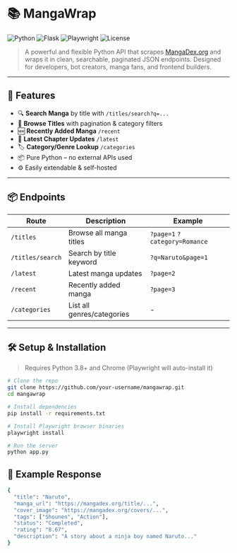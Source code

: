 # 📚 MangaWrap

![Python](https://img.shields.io/badge/Python-3.8+-blue?style=flat-square&logo=python)
![Flask](https://img.shields.io/badge/Flask-API-lightgrey?style=flat-square&logo=flask)
![Playwright](https://img.shields.io/badge/Powered%20By-Playwright-green?style=flat-square&logo=microsoft)
![License](https://img.shields.io/github/license/your-username/mangawrap?style=flat-square)

> A powerful and flexible Python API that scrapes [MangaDex.org](https://mangadex.org) and wraps it in clean, searchable, paginated JSON endpoints. Designed for developers, bot creators, manga fans, and frontend builders.

---

## 🚀 Features

- 🔍 **Search Manga** by title with `/titles/search?q=...`
- 📖 **Browse Titles** with pagination & category filters
- 🆕 **Recently Added Manga** `/recent`
- 🔄 **Latest Chapter Updates** `/latest`
- 🏷 **Category/Genre Lookup** `/categories`
- 📦 Pure Python – no external APIs used
- ⚙️ Easily extendable & self-hosted

---

## 📦 Endpoints

| Route                | Description                         | Example                                 |
|---------------------|-------------------------------------|-----------------------------------------|
| `/titles`           | Browse all manga titles             | `?page=1` `?category=Romance`           |
| `/titles/search`    | Search by title keyword             | `?q=Naruto&page=1`                      |
| `/latest`           | Latest manga updates                | `?page=2`                               |
| `/recent`           | Recently added manga                | `?page=3`                               |
| `/categories`       | List all genres/categories          | -                                       |

---

## 🛠 Setup & Installation

> Requires Python 3.8+ and Chrome (Playwright will auto-install it)

```bash
# Clone the repo
git clone https://github.com/your-username/mangawrap.git
cd mangawrap

# Install dependencies
pip install -r requirements.txt

# Install Playwright browser binaries
playwright install

# Run the server
python app.py
```

## 🧪 Example Response

```bash
{
  "title": "Naruto",
  "manga_url": "https://mangadex.org/title/...",
  "cover_image": "https://mangadex.org/covers/...",
  "tags": ["Shounen", "Action"],
  "status": "Completed",
  "rating": "8.67",
  "description": "A story about a ninja boy named Naruto..."
}
```
